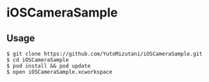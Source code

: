 # iOSCameraSample

## Usage

```
$ git clone https://github.com/YutoMizutani/iOSCameraSample.git
$ cd iOSCameraSample
$ pod install && pod update
$ open iOSCameraSample.xcworkspace
```

